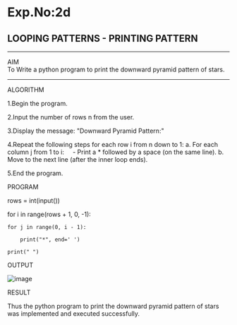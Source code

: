 # Exp.No:2d
## LOOPING PATTERNS - PRINTING PATTERN

---

 AIM  
To Write a python program  to print the downward pyramid pattern of stars.

---

 ALGORITHM

1.Begin the program.

2.Input the number of rows n from the user.

3.Display the message: "Downward Pyramid Pattern:"

4.Repeat the following steps for each row i from n down to 1:
a. For each column j from 1 to i:
    - Print a * followed by a space (on the same line).
b. Move to the next line (after the inner loop ends).

5.End the program.

 PROGRAM

rows = int(input())

for i in range(rows + 1, 0, -1):

    
    for j in range(0, i - 1):

        print("*", end=' ')
        
    print(" ")

 OUTPUT

 ![image](https://github.com/user-attachments/assets/c10908e1-e936-4f46-aab4-d5ae2d56ab14)


 RESULT

 Thus the python program  to print the downward pyramid pattern of stars was implemented and executed successfully.
